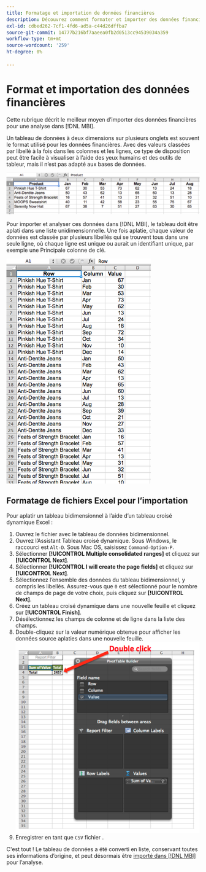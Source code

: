```yaml
---
title: Formatage et importation de données financières
description: Découvrez comment formater et importer des données financières.
exl-id: cdbed262-7cf1-4fd6-ad5a-c44d26dffba7
source-git-commit: 14777b216bf7aaeea0fb2d0513cc94539034a359
workflow-type: tm+mt
source-wordcount: '259'
ht-degree: 0%

---
```


# Format et importation des données financières

Cette rubrique décrit le meilleur moyen d’importer des données financières pour une analyse dans [!DNL MBI].

Un tableau de données à deux dimensions sur plusieurs onglets est souvent le format utilisé pour les données financières. Avec des valeurs classées par libellé à la fois dans les colonnes et les lignes, ce type de disposition peut être facile à visualiser à l’aide des yeux humains et des outils de tableur, mais il n’est pas adapté aux bases de données.

![](../../mbi/assets/crosstab.png)

Pour importer et analyser ces données dans [!DNL MBI], le tableau doit être aplati dans une liste unidimensionnelle. Une fois aplatie, chaque valeur de données est classée par plusieurs libellés qui se trouvent tous dans une seule ligne, où chaque ligne est unique ou aurait un identifiant unique, par exemple une Principale colonne de clé.

![](../../mbi/assets/flattened.png)

## Formatage de fichiers Excel pour l’importation

Pour aplatir un tableau bidimensionnel à l’aide d’un tableau croisé dynamique Excel :

1. Ouvrez le fichier avec le tableau de données bidimensionnel.
1. Ouvrez l’Assistant Tableau croisé dynamique. Sous Windows, le raccourci est `Alt-D`. Sous Mac OS, saisissez `Command-Option-P`.
1. Sélectionner **[!UICONTROL Multiple consolidated ranges]** et cliquez sur **[!UICONTROL Next]**.
1. Sélectionner **[!UICONTROL I will create the page fields]** et cliquez sur **[!UICONTROL Next]**.
1. Sélectionnez l’ensemble des données du tableau bidimensionnel, y compris les libellés. Assurez-vous que `0` est sélectionné pour le nombre de champs de page de votre choix, puis cliquez sur **[!UICONTROL Next]**.
1. Créez un tableau croisé dynamique dans une nouvelle feuille et cliquez sur **[!UICONTROL Finish]**.
1. Désélectionnez les champs de colonne et de ligne dans la liste des champs.
1. Double-cliquez sur la valeur numérique obtenue pour afficher les données source aplaties dans une nouvelle feuille.
   ![](../../mbi/assets/pivot-table-double-click.png)
1. Enregistrer en tant que `CSV` fichier .

C&#39;est tout ! Le tableau de données a été converti en liste, conservant toutes ses informations d’origine, et peut désormais être [importé dans [!DNL MBI]](../data-analyst/importing-data/connecting-data/using-file-uploader.md) pour l’analyse.
